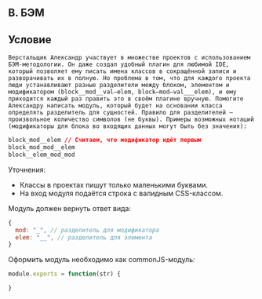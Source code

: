 ## B. БЭМ

## Условие

    Верстальщик Александр участвует в множестве проектов с использованием БЭМ-методологии. Он даже создал удобный плагин для любимой IDE, который позволяет ему писать имена классов в сокращённой записи и разворачивать их в полную. Но проблема в том, что для каждого проекта люди устанавливают разные разделители между блоком, элементом и модификатором (block__mod__val—elem, block–mod–val___elem), и ему приходится каждый раз править это в своём плагине вручную. Помогите Александру написать модуль, который будет на основании класса определять разделитель для сущностей. Правило для разделителей — произвольное количество символов (не буквы). Примеры возможных нотаций (модификаторы для блока во входящих данных могут быть без значения):

```css
block_mod__elem // Считаем, что модификатор идёт первым
block_mod_mod__elem
block__elem_mod_mod
```

Уточнения:

- Классы в проектах пишут только маленькими буквами.
- На вход модуля подаётся строка с валидным CSS-классом.

Модуль должен вернуть ответ вида:

```js
{
  mod: "_", // разделитель для модификатора
  elem: "__", // разделитель для элемента
}
```

Оформить модуль необходимо как commonJS-модуль:

```js
module.exports = function(str) {

}
```